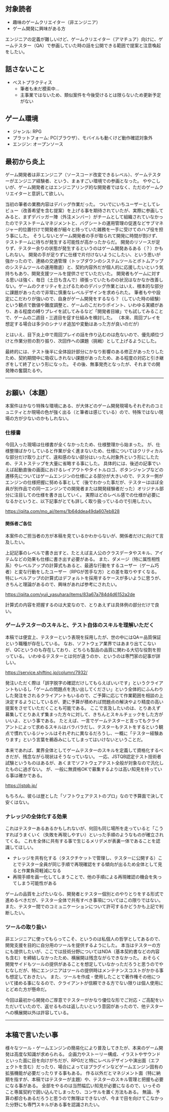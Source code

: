 ## 対象読者
- 趣味のゲームクリエイター（非エンジニア）
- ゲーム開発に興味がある方

エンジニアの定義が難しいけど、ゲームクリエイター（アマチュア）向けに、ゲームテスター（QA）で参画していた時の話を公開できる範囲で提案と注意喚起をしたい。

## 話さないこと
- ベストプラクティス
  - 筆者も未だ模索中…
  - 主事業ではないため、類似案件を今後受けるとは限らないため更新予定がない

## ゲーム環境
- ジャンル: RPG
- プラットフォーム: PC(ブラウザ）、モバイルも動くけど動作確認対象外
- エンジン: オープンソース

## 最初から炎上
ゲーム開発者は非エンジニア（ソースコード改変できるレベル）、ゲームテスターがエンジニア経験者、という、まぁすごい環境での参画となった。
ややこしいが、ゲーム開発者とはエンジニアリング的な開発者ではなく、ただのゲームクリエイターと意訳して欲しい。

当初の筆者の業務内容はデバッグ作業だった。
ついでにいちユーザーとしてレビュー（改善希望を含む提案）を上げる事を期待されていたが、実際に参画してみると、まずデバッガー陣（外注メンバー）がチームとして組織されていなかったのでテストチームマネジメントと、バグシートの運用管理の促進などサブマネジャー的位置付けで開発者が細々と持っていた雑務を一手に受けてのハブ役を担う事にした。
そうしないとゲーム開発者の手が取られて開発に時間が割けず、テストチームに待ちが発生する可能性が高かったからだ。
開発のリソースが足りず、テスター余りの状態が発生するというのはゲーム開発あるある（？）かもしれない。
開発の手が足りずに仕様で片付けないようにしたい、という思いが強かったので、連絡の交通管理（トップダウンのシステムツールとボトムアップのシステムツールの運用徹底）と、契約内容外だが個人的に応援したいという気持ちもあり、開発支援ツールを提供させていただいた。
開発者もゲームに対する思いは強く、毎日（土日も含んで）頑張っていたものの状況はなかなか改善しない。ゲームのクオリティを上げるためのデバッグ作業とはいえ、根本的な部分に課題があったので非常に慎重なレベルデザインを求められた。
筆者もやや設定にこだわりが強いので、自身がゲーム開発をするなら？（していた時の経験）という観点で数値や難度調整と、ゲームのこだわりポイント、いわゆる実績があり、ある程度の縛りプレイを試してみるなど「開発者目線」でも試してみることで、ゲームの二週目・三週目を促す仕組みを検討した。
（本来、周回プレイを想定する場合は多少のシナリオ追加や変動はあった方が良いのだが）

とはいえ、目下炎上中で周回プレイの話を作り込むのは危ないので、優先順位づけと作業分担の割り振り、次回作への課題（挑戦）として上げるようにした。

最終的には、テスト後半に全体設計部分にかなり影響のある修正があったりしたため、契約期間中に吸収しきれない課題があったため、ある程度の対応と引き継ぎをして終了という形になった。
その後、無事発売となったが、それまでの開発陣の奮闘たるや。

---

## お願い（本題）
本案件はかなり特殊な環境にある、が大体どのゲーム開発現場もそれぞれのコミュニティとか現場の色が強く出る（と筆者は感じている）ので、特殊ではない現場の方が少ないのかもしれない。

### 仕様書
今回入った現場は仕様書が全くなかったため、仕様整理から始まった。
が、仕様整理ばかりしていると作業が全く進まないため、仕様についてはクリティカルな部分だけ取り上げて、違和感のない部分はいったん対象外という形にしたため、テストステップを大量に省略する事にした。
具体的には、後述の記事でいえば起動直後の画面におけるレイアウトやタイトルロゴ、ボタンジャンプなどの遷移先についてはゲームエンジンの仕様による部分が大きいので、テスター側がエンジンの仕様把握に努める事として（後でわかった事だが、テスターはほぼ全員が別作品での同一エンジンでの開発者または開発経験者だった）オリジナル部分に注目しての仕様を書き出していく。
実際はどのレベル感での仕様が必要になるかというと、以下記事がとても詳しく取り扱っているので引用したい。

https://qiita.com/mo_ai/items/1b64ddea49da607eb828

#### 関係者ご各位
本案件のご担当者の方が本稿を見ているかわからないが、関係者だけに向けて言及したい。

上記記事のレベルで書き出すと、たとえば主人公のクラスデータやスキル、アイテムなどの効果も仕様に書き出す必要がある。
また、ダメージ（特に属性相性系）やレベルアップの計算式もあると、最適な行動をするユーザー（ゲーム巧者）と変な行動をしたユーザー（RPGが苦手な方）との差を取りやすくなる。
特にレベルアップの計算式はデフォルトを採用するケースが多いように思うが、きちんと理論があるので、興味があれば参考にされたい。

https://qiita.com/yuji_yasuhara/items/83a67a784d4d6152a2de

計算式の内容を把握するのは大変なので、とりあえずは具体例の部分だけで良い。

### ゲームテスターのスキルと、テスト自体のスキルを理解いただく
本稿では便宜上、テスターという表現を採用したが、世の中にはQA＝品質保証という職種が存在している。
なお、ソフトウェア業界ではあまり出てこないが、QCというのも存在しており、どちらも製品の品質に関わる大切な役割を担っている。
いわゆるテスターとは何が違うのか、というのは専門家の記事が詳しい。

https://service.shiftinc.jp/column/7932/

発注いただく際は「誤字脱字の確認だけしてもらえばいいです」というクライアントもいるし「ゲームの問題点を洗い出してください」という全体的にふんわりした発注をされるクライアントもいるので、ご予算に応じて作業範囲を相談の上決定するようにしているが、更に予算が積めれば問題点の解決やより精度の高い提案をさせていただくことも可能である。
ここで言及したいのは、とりあえず募集してとりあえず集まった方々に対して、きちんとスキルチェックをした方がいいよ、という事である。
たとえば、一言でゲームテスターと言ってもクライアントによって求めるスキルはバラバラだし、テスターもテストをするという観点で慣れているジャンルはそれぞれに異なるだろうし、一概に「テスター経験あります」という言葉を鵜呑みにしてしまってはいけないということだ。

本来であれば、業界全体としてゲームテスターのスキルを定義して資格化するべきだが、残念ながら現状はそうなっていない。
一応、JSTQB認定テスト技術者試験というものはあるが、あくまでソフトウェアテスト全般が対象なので汎化したものに過ぎない。
が、一般に無資格OKで募集するよりは高い知見を持っている事は確かである。

https://jstqb.jp/

もちろん、彼らは歴とした「ソフトウェアテストのプロ」なので予算面で決して安くはない。

### ナレッジの全体化する効果
これはテスターあるあるかもしれないが、何回も同じ場所を走っていると「こうすればうまくいく（失敗を再現しやすい）といった手順のようなものが確立されてくる。
これを全体に共有する事で生じるメリデメが表裏一体であることを認識してほしい。

- ナレッジを共有化する（タスクチケットで管理し、テスターに公開する）ことでテスター全員が同じ手順で再現確認をする傾向が出るため全体として見ると作業負荷軽減になる
- 再現手順を画一化してしまうことで、他の手順による再現確認の機会を失ってしまう可能性がある

ゲームの品質を上げたいなら、開発者とテスター個別とのやりとりをする形式で進めるべきだが、テスター全体で共有すべき事項についてはこの限りではない。
また、テスター間でのコミュニケーションについて許可するかどうかも上記で判断したい。

### ツールの取り扱い
非エンジニアに使ってもらってこそ、というのは私個人の哲学としてあるので、開発支援を目的に自分用のツールを提供するようにした。
本当はテスターの方にも提供したいが、ここでは技術分野についてはNDA（基本契約書などの内容も含む）を締結しなかったため、横展開は残念ながらできなかった。
おそらく開発サイドもツールの提供があることを想定していなかっただろうと思うのでやむなしだが、特にエンジニアはツールの提供時はメンテナンスコストがかかる事も想定しておきたい。
また、ツールを作成・使用したことで著作権その他について揉める事になるので、クライアントが信頼できる方でない限りは個人使用にとどめた方が懸命だ。

今回は最初から開発のご厚意でテスターがかなり優位な形でご対応・ご高配をいただいていたので、返せるものは返したいという意図があったので、他テスターへの横展開以外は許容している。

---

## 本稿で言いたい事
様々なツール・ゲームエンジンの簡易化により普及してきたが、本来のゲーム開発は高度な知識が求められる。
企画力やストーリー構成、イラストやサウンドといった面に目を向けがちだが、RPGだと特にレベルデザインや演出面（エフェクトを含む）だったり、場合によってはプラグインなどゲームエンジン固有の拡張機能が必要だったりする事もある。
作る以外だとマネジメント面（特に納期を指すが、本稿ではテスターが主題）や、テスターのスキル管理と把握も必要になる事がある。
全部をやるのは当然幅広い知見が必要になるので、いっそのこと専属契約で囲い込んでしまったり、コンサルを置く方法もある。
無論、予算の都合もあるだろうと思うので無理はできないが、今まで目を向けてこなかった分野にも専門スキルがある事を認識されたい。
